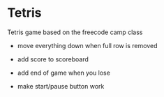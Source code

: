 # Tetris
Tetris game based on the freecode camp class

- move everything down when full row is removed

- add score to scoreboard

- add end of game when you lose

- make start/pause button work
